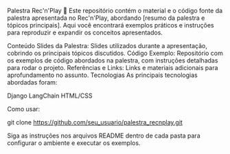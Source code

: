 Palestra Rec'n'Play 🎤
Este repositório contém o material e o código fonte da palestra apresentada no Rec'n'Play, abordando [resumo da palestra e tópicos principais]. Aqui você encontrará exemplos práticos e instruções para reproduzir e expandir os conceitos apresentados.

Conteúdo
Slides da Palestra: Slides utilizados durante a apresentação, cobrindo os principais tópicos discutidos.
Código Exemplo: Repositório com os exemplos de código abordados na palestra, com instruções detalhadas para rodar o projeto.
Referências e Links: Links e materiais adicionais para aprofundamento no assunto.
Tecnologias
As principais tecnologias abordadas foram:

Django
LangChain
HTML/CSS


Como usar:

git clone https://github.com/seu_usuario/palestra_recnplay.git


Siga as instruções nos arquivos README dentro de cada pasta para configurar o ambiente e executar os exemplos.
